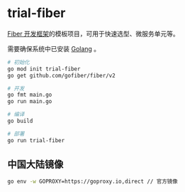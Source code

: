 # trial-fiber

[Fiber 开发框架](https://docs.gofiber.io/)的模板项目，可用于快速选型、微服务单元等。

需要确保系统中已安装 [Golang](https://go.dev/) 。

```bash
# 初始化
go mod init trial-fiber
go get github.com/gofiber/fiber/v2

# 开发
go fmt main.go
go run main.go

# 编译
go build

# 部署
go run trial-fiber
```

## 中国大陆镜像

```bash
go env -w GOPROXY=https://goproxy.io,direct // 官方镜像
```

